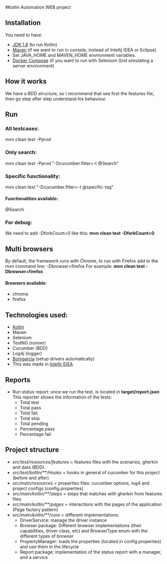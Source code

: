 #Kotlin Automation WEB project

## Installation
You need to have:

* [JDK 1.8](https://www.oracle.com/ar/java/technologies/javase/javase-jdk8-downloads.html) (to run Kotlin)
* [Maven](https://maven.apache.org/download.cgi) (if we want to run in console, instead of Intellij IDEA or Eclipse)
* Set JAVA_HOME and MAVEN_HOME environment variables.
* [Docker Compose](https://docs.docker.com/compose/install/) (if you want to run with Selenium Grid simulating a server environment)

## How it works
We have a BDD structure, so I recommend that see first the features file, then go step after step understand his behaviour.

## Run
### All testcases:
mvn clean test -Pprod

### Only search:
mvn clean test -Pprod "-Dcucumber.filter=-t @Search"

### Specific functionality:
mvn clean test "-Dcucumber.filter=-t @specific-tag"

#### Functionalities available:
@Search

### For debug:
We need to add -DforkCount=0 like this: <b>mvn clean test -DforkCount=0</b>

## Multi browsers
By default, the framework runs with Chrome, to run with Firefox add to the mvn command line: -Dbrowser=firefox For example: <b>mvn clean test -Dbrowser=firefox</b>

#### Browsers available:
* chrome 
* firefox

## Technologies used:
* [Kotlin](https://kotlinlang.org/)
* Maven
* Selenium
* TestNG (runner)
* Cucumber (BDD)
* Log4j (logger)
* [Bonigarcia](https://github.com/bonigarcia/webdrivermanager) (setup drivers automatically)
* This was made in [Intellij IDEA](https://www.jetbrains.com/idea/)

## Reports
* Run status report: once we run the test, is located in <b>target/report.json</b> This reporter shows the information of the tests:
    * Total test
    * Total pass
    * Total fail
    * Total skip
    * Total pending
    * Percentage pass
    * Percentage fail

## Project structure
* <i>src/test/resources/features</i> = features files with the scenarios, gherkin and data (BDD).
* <i>src/test/kotlin/**/Hooks</i> = hooks in general of cucumber for this project (before and after)
* <i>src/main/resources</i> = properties files: cucumber options, log4 and project configs (config.properties)
* <i>src/main/kotlin/**/steps</i> = steps that matches with gherkin from features files
* <i>src/main/kotlin/**/pages</i> = interactions with the pages of the application (Page factory pattern)
* <i>src/main/kotlin/**/core</i> = different implementations:
    * DriverService: manage the driver instance
    * Browser package: Different browser implementations (their capabilities, driver class, etc) and BrowserType enum with the different types of browser
    * PropertyManager: loads the properties (located in config.properties) and use them in the lifecycle
    * Report package: implementation of the status report with a manager, and a service